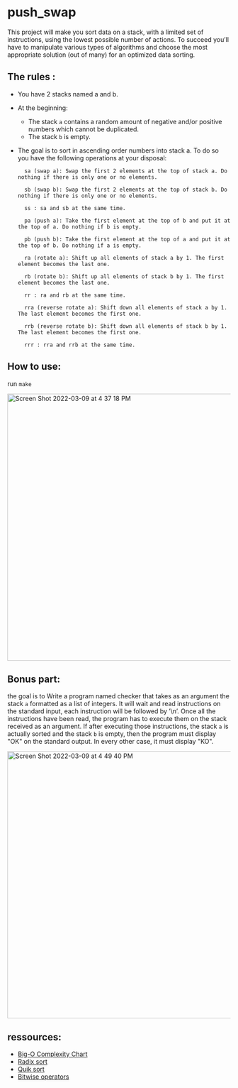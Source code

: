 # push_swap
This project will make you sort data on a stack, with a limited set of instructions, using the lowest possible number of actions. To succeed you’ll have to manipulate various types of algorithms and choose the most appropriate solution (out of many) for an optimized data sorting.

## The rules :
- You have 2 stacks named a and b.
- At the beginning:
  - The stack `a` contains a random amount of negative and/or positive numbers which cannot be duplicated.
  - The stack `b` is empty.
- The goal is to sort in ascending order numbers into stack a. To do so you have the following operations at your disposal:
        
        sa (swap a): Swap the first 2 elements at the top of stack a. Do nothing if there is only one or no elements.
        
        sb (swap b): Swap the first 2 elements at the top of stack b. Do nothing if there is only one or no elements.
        
        ss : sa and sb at the same time.
        
        pa (push a): Take the first element at the top of b and put it at the top of a. Do nothing if b is empty.
        
        pb (push b): Take the first element at the top of a and put it at the top of b. Do nothing if a is empty.
        
        ra (rotate a): Shift up all elements of stack a by 1. The first element becomes the last one.
        
        rb (rotate b): Shift up all elements of stack b by 1. The first element becomes the last one.
        
        rr : ra and rb at the same time.
        
        rra (reverse rotate a): Shift down all elements of stack a by 1. The last element becomes the first one.
        
        rrb (reverse rotate b): Shift down all elements of stack b by 1. The last element becomes the first one.
        
        rrr : rra and rrb at the same time.
## How to use:
run `make`

<img width="602" alt="Screen Shot 2022-03-09 at 4 37 18 PM" src="https://user-images.githubusercontent.com/46541419/157475233-cce4d88d-a42a-43ae-8361-7ee51820311e.png">

## Bonus part:
the goal is to Write a program named checker that takes as an argument the stack `a` formatted as a list of integers. It will wait and read instructions on the standard input, each instruction will be followed by ’\n’. Once all the instructions have been read, the program has to execute them on the stack received as an argument. If after executing those instructions, the stack `a` is actually sorted and the stack `b` is empty, then the program must display "OK" on the standard output. In every other case, it must display "KO".

<img width="602" alt="Screen Shot 2022-03-09 at 4 49 40 PM" src="https://user-images.githubusercontent.com/46541419/157477700-90f12c29-a802-4837-b2e4-abd7a4e86d3e.png">

## ressources:
- [Big-O Complexity Chart](https://www.bigocheatsheet.com/)
- [Radix sort](https://www.geeksforgeeks.org/radix-sort/)
- [Quik sort](https://www.geeksforgeeks.org/quick-sort/)
- [Bitwise operators](https://www.programiz.com/c-programming/bitwise-operators)
